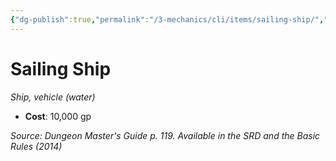 ```yaml
---
{"dg-publish":true,"permalink":"/3-mechanics/cli/items/sailing-ship/","tags":["ttrpg-cli/compendium/src/5e/dmg","ttrpg-cli/item/rarity/none","ttrpg-cli/item/vehicle/ship-water"]}
---
```


# Sailing Ship
*Ship, vehicle (water)*  


- **Cost**: 10,000 gp

*Source: Dungeon Master's Guide p. 119. Available in the <span title='Systems Reference Document (5.1)'>SRD</span> and the Basic Rules (2014)*